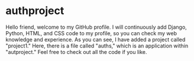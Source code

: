 ﻿# authproject
Hello friend, welcome to my GitHub profile. I will continuously add Django, Python, HTML, and CSS code to my profile, so you can check my web knowledge and experience.
As you can see, I have added a project called "project1." Here, there is a file called "auths," which is an application within "autproject." Feel free to check out all the code if you like.
